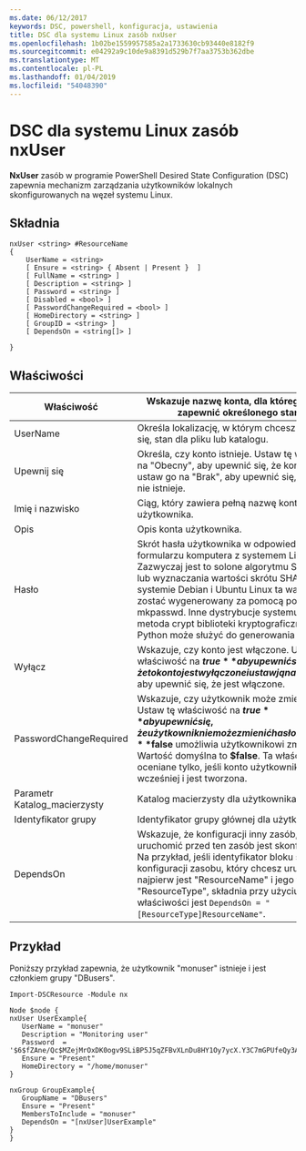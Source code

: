 ```yaml
---
ms.date: 06/12/2017
keywords: DSC, powershell, konfiguracja, ustawienia
title: DSC dla systemu Linux zasób nxUser
ms.openlocfilehash: 1b02be1559957585a2a1733630cb93440e8182f9
ms.sourcegitcommit: e04292a9c10de9a8391d529b7f7aa3753b362dbe
ms.translationtype: MT
ms.contentlocale: pl-PL
ms.lasthandoff: 01/04/2019
ms.locfileid: "54048390"
---
```

# <a name="dsc-for-linux-nxuser-resource"></a>DSC dla systemu Linux zasób nxUser

**NxUser** zasób w programie PowerShell Desired State Configuration (DSC) zapewnia mechanizm zarządzania użytkowników lokalnych skonfigurowanych na węzeł systemu Linux.

## <a name="syntax"></a>Składnia

```
nxUser <string> #ResourceName
{
    UserName = <string>
    [ Ensure = <string> { Absent | Present }  ]
    [ FullName = <string> ]
    [ Description = <string> ]
    [ Password = <string> ]
    [ Disabled = <bool> ]
    [ PasswordChangeRequired = <bool> ]
    [ HomeDirectory = <string> ]
    [ GroupID = <string> ]
    [ DependsOn = <string[]> ]

}
```

## <a name="properties"></a>Właściwości

|  Właściwość |  Wskazuje nazwę konta, dla którego chcesz zapewnić określonego stanu. |
|---|---|
| UserName| Określa lokalizację, w którym chcesz upewnić się, stan dla pliku lub katalogu.|
| Upewnij się| Określa, czy konto istnieje. Ustaw tę właściwość na "Obecny", aby upewnić się, że konto istnieje i ustaw go na "Brak", aby upewnić się, że konto nie istnieje.|
| Imię i nazwisko| Ciąg, który zawiera pełną nazwę konta użytkownika.|
| Opis| Opis konta użytkownika.|
| Hasło| Skrót hasła użytkownika w odpowiednim formularzu komputera z systemem Linux. Zazwyczaj jest to solone algorytmu SHA-256 lub wyznaczania wartości skrótu SHA-512. W systemie Debian i Ubuntu Linux ta wartość może zostać wygenerowany za pomocą polecenia mkpasswd. Inne dystrybucje systemu Linux metoda crypt biblioteki kryptograficznego języka Python może służyć do generowania skrótów.|
| Wyłącz| Wskazuje, czy konto jest włączone. Ustaw tę właściwość na **$true** aby upewnić się, że to konto jest wyłączone i ustaw ją na **$false** aby upewnić się, że jest włączone.|
| PasswordChangeRequired| Wskazuje, czy użytkownik może zmienić hasła. Ustaw tę właściwość na **$true** aby upewnić się, że użytkownik nie może zmienić hasło i ustaw ją na **$false** umożliwia użytkownikowi zmianę hasła. Wartość domyślna to **$false**. Ta właściwość jest oceniane tylko, jeśli konto użytkownika nie istniał wcześniej i jest tworzona.|
| Parametr Katalog_macierzysty| Katalog macierzysty dla użytkownika.|
| Identyfikator grupy| Identyfikator grupy głównej dla użytkownika.|
| DependsOn | Wskazuje, że konfiguracji inny zasób, należy uruchomić przed ten zasób jest skonfigurowany. Na przykład, jeśli identyfikator bloku skryptu konfiguracji zasobu, który chcesz uruchomić najpierw jest "ResourceName" i jego typem jest "ResourceType", składnia przy użyciu tej właściwości jest `DependsOn = "[ResourceType]ResourceName"`.|

## <a name="example"></a>Przykład

Poniższy przykład zapewnia, że użytkownik "monuser" istnieje i jest członkiem grupy "DBusers".

```
Import-DSCResource -Module nx

Node $node {
nxUser UserExample{
   UserName = "monuser"
   Description = "Monitoring user"
   Password  =    '$6$fZAne/Qc$MZejMrOxDK0ogv9SLiBP5J5qZFBvXLnDu8HY1Oy7ycX.Y3C7mGPUfeQy3A82ev3zIabhDQnj2ayeuGn02CqE/0'
   Ensure = "Present"
   HomeDirectory = "/home/monuser"
}

nxGroup GroupExample{
   GroupName = "DBusers"
   Ensure = "Present"
   MembersToInclude = "monuser"
   DependsOn = "[nxUser]UserExample"
}
}
```